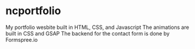 # ncportfolio

My portfolio wesbite built in HTML, CSS, and Javascript
The animations are built in CSS and GSAP
The backend for the contact form is done by Formspree.io
